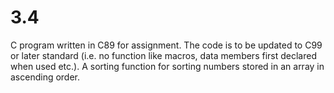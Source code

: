 # 3.4
C program written in C89 for assignment.
The code is to be updated to C99 or later standard (i.e. no function like macros, data members first declared when used etc.).
A sorting function for sorting numbers stored in an array in ascending order.
